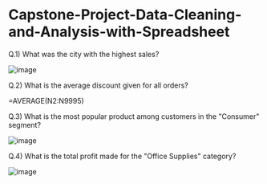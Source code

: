 # Capstone-Project-Data-Cleaning-and-Analysis-with-Spreadsheet

Q.1) What was the city with the highest sales?

![image](https://user-images.githubusercontent.com/116772724/222916659-46a14019-4169-4647-a48f-67e6c4c81d12.png)


Q.2) What is the average discount given for all orders?

=AVERAGE(N2:N9995)

Q.3) What is the most popular product among customers in the "Consumer" segment?

![image](https://user-images.githubusercontent.com/116772724/222916583-52498b6c-ab5e-415e-ae44-e5b59a8ab433.png)

Q.4) What is the total profit made for the "Office Supplies" category?

![image](https://user-images.githubusercontent.com/116772724/222916787-20d94bd8-8ab4-4c6a-8bfd-7f7af8f2b099.png)
